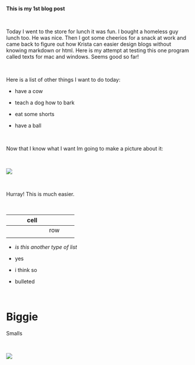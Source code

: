 **This is my 1st blog post**

 

Today I went to the store for lunch it was fun. I bought a homeless guy lunch
too. He was nice. Then I got some cheerios for a snack at work and came back to
figure out how Krista can easier design blogs without knowing markdown or html.
Here is my attempt at testing this one program called texts for mac and windows.
Seems good so far!

 

Here is a list of other things I want to do today:

-   have a cow

-   teach a dog how to bark

-   eat some shorts

-   have a ball

 

Now that I know what I want Im going to make a picture about it:

 

![](<../nathanielloveland.github.io/images/blog-images/sfco.png>)

 

Hurray! This is much easier.

 

|   |   |   | cell |   |     |   |   |
|---|---|---|------|---|-----|---|---|
|   |   |   |      |   | row |   |   |
|   |   |   |      |   |     |   |   |

-   *is this another type of list*

-   yes

-   i think so

-   bulleted

 

Biggie
======

Smalls

 

![](<http://www.covermesongs.com/wp-content/uploads/2014/05/NotoriousBIG.jpg>)

 
